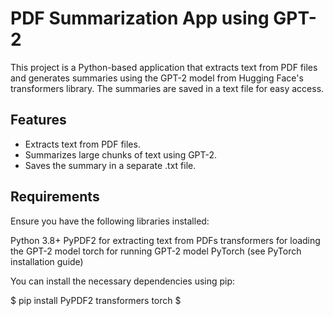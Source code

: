 # PDF Summarization App using GPT-2
This project is a Python-based application that extracts text from PDF files and generates summaries using the GPT-2 model from Hugging Face's transformers library. The summaries are saved in a text file for easy access.

## Features
* Extracts text from PDF files.
* Summarizes large chunks of text using GPT-2.
* Saves the summary in a separate .txt file.

## Requirements

Ensure you have the following libraries installed:

Python 3.8+
PyPDF2 for extracting text from PDFs
transformers for loading the GPT-2 model
torch for running GPT-2 model
PyTorch (see PyTorch installation guide)

You can install the necessary dependencies using pip:

$ pip install PyPDF2 transformers torch $

